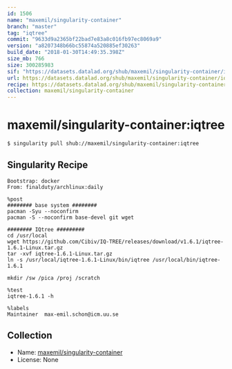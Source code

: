 ```yaml
---
id: 1506
name: "maxemil/singularity-container"
branch: "master"
tag: "iqtree"
commit: "9633d9a2365bf22bad7e83a8c016fb97ec8069a9"
version: "a8207348b66bc55874a520885ef30263"
build_date: "2018-01-30T14:49:35.398Z"
size_mb: 766
size: 300285983
sif: "https://datasets.datalad.org/shub/maxemil/singularity-container/iqtree/2018-01-30-9633d9a2-a8207348/a8207348b66bc55874a520885ef30263.simg"
url: https://datasets.datalad.org/shub/maxemil/singularity-container/iqtree/2018-01-30-9633d9a2-a8207348/
recipe: https://datasets.datalad.org/shub/maxemil/singularity-container/iqtree/2018-01-30-9633d9a2-a8207348/Singularity
collection: maxemil/singularity-container
---
```


# maxemil/singularity-container:iqtree

```bash
$ singularity pull shub://maxemil/singularity-container:iqtree
```

## Singularity Recipe

```singularity
Bootstrap: docker
From: finalduty/archlinux:daily

%post
######## base system ########
pacman -Syu --noconfirm
pacman -S --noconfirm base-devel git wget

######## IQtree #########
cd /usr/local
wget https://github.com/Cibiv/IQ-TREE/releases/download/v1.6.1/iqtree-1.6.1-Linux.tar.gz
tar -xvf iqtree-1.6.1-Linux.tar.gz
ln -s /usr/local/iqtree-1.6.1-Linux/bin/iqtree /usr/local/bin/iqtree-1.6.1

mkdir /sw /pica /proj /scratch

%test
iqtree-1.6.1 -h

%labels
Maintainer	max-emil.schon@icm.uu.se
```

## Collection

 - Name: [maxemil/singularity-container](https://github.com/maxemil/singularity-container)
 - License: None


